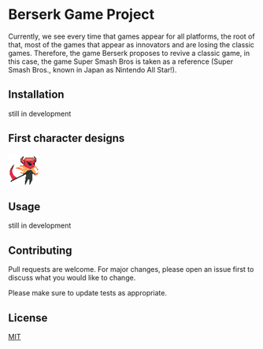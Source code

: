 # Berserk Game Project

Currently, we see every time that games appear for all platforms, the root of that, most of the games that appear as innovators and are losing the classic games. Therefore, the game Berserk proposes to revive a classic game, in this case, the game Super Smash Bros is taken as a reference (Super Smash Bros., known in Japan as Nintendo All Star!).

## Installation

still in development

## First character designs

![](src/desktop/image/warrior.png)

## Usage

still in development

## Contributing
Pull requests are welcome. For major changes, please open an issue first to discuss what you would like to change.

Please make sure to update tests as appropriate.

## License
[MIT](https://choosealicense.com/licenses/mit/)